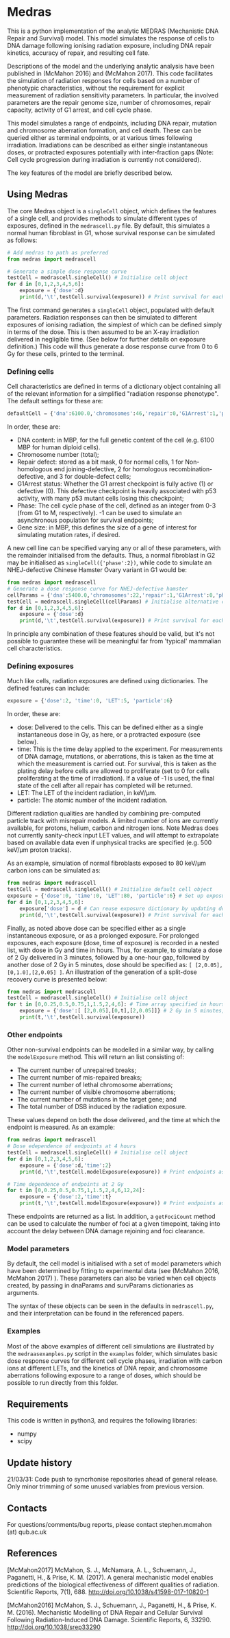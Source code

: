 
# Medras

This is a python implementation of the analytic MEDRAS (Mechanistic DNA Repair and Survival) model. This model simulates the response of cells to DNA damage following ionising radiation exposure, including DNA repair kinetics, accuracy of repair, and resulting cell fate. 

Descriptions of the model and the underlying analytic analysis have been published in (McMahon 2016) and (McMahon 2017). This code facilitates the simulation of radiation responses for cells based on a number of phenotypic characteristics, without the requirement for explicit measurement of radiation sensitivity parameters. In particular, the involved parameters are the repair genome size, number of chromosomes, repair capacity, activity of G1 arrest, and cell cycle phase.

This model simulates a range of endpoints, including DNA repair, mutation and chromosome aberration formation, and cell death. These can be queried either as terminal endpoints, or at various times following irradiation. Irradiations can be described as either single instantaneous doses, or protracted exposures potentially with inter-fraction gaps (Note: Cell cycle progression during irradiation is currently not considered).

The key features of the model are briefly described below.

## Using Medras

The core Medras object is a `singleCell` object, which defines the features of a single cell, and provides methods to simulate different types of exposures, defined in the `medrascell.py` file. By default, this simulates a normal human fibroblast in G1, whose survival response can be simulated as follows:

```py
# Add medras to path as preferred
from medras import medrascell

# Generate a simple dose response curve
testCell = medrascell.singleCell() # Initialise cell object
for d in [0,1,2,3,4,5,6]:
	exposure = {'dose':d}
	print(d,'\t',testCell.survival(exposure)) # Print survival for each dose
```

The first command generates a `singleCell` object, populated with default parameters. Radiation responses can then be simulated to different exposures of ionising radiation, the simplest of which can be defined simply in terms of the dose. This is then assumed to be an X-ray irradiation delivered in negligible time. (See below for further details on exposure definition.) This code will thus generate a dose response curve from 0 to 6 Gy for these cells, printed to the terminal.

### Defining cells

Cell characteristics are defined in terms of a dictionary object containing all of the relevant information for a simplified "radiation response phenotype". The default settings for these are:

```py
defaultCell = {'dna':6100.0,'chromosomes':46,'repair':0,'G1Arrest':1,'phase':0,'gene':0}
```

In order, these are:

- DNA content: in MBP, for the full genetic content of the cell (e.g. 6100 MBP for human diploid cells).
- Chromosome number (total);
- Repair defect: stored as a bit mask, 0 for normal cells, 1 for Non-homologous end joining-defective, 2 for homologous recombination-defective, and 3 for double-defect cells;
- G1Arrest status: Whether the G1 arrest checkpoint is fully active (1) or defective (0). This defective checkpoint is heavily associated with p53 activity, with many p53 mutant cells losing this checkpoint;
- Phase: The cell cycle phase of the cell, defined as an integer from 0-3 (from G1 to M, respectively). -1 can be used to simulate an asynchronous population for survival endpoints;
- Gene size: in MBP, this defines the size of a gene of interest for simulating mutation rates, if desired.

A new cell line can be specified varying any or all of these parameters, with the remainder initialised from the defaults. Thus, a normal fibroblast in G2 may be initialised as `singleCell({'phase':2})`, while code to simulate an NHEJ-defective Chinese Hamster Ovary variant in G1 would be:

```py
from medras import medrascell
# Generate a dose response curve for NHEJ-defective hamster
cellParams = {'dna':5400.0,'chromosomes':22,'repair':1,'G1Arrest':0,'phase':0}
testCell = medrascell.singleCell(cellParams) # Initialise alternative cell
for d in [0,1,2,3,4,5,6]:
	exposure = {'dose':d}
	print(d,'\t',testCell.survival(exposure)) # Print survival for each dose
```

In principle any combination of these features should be valid, but it's not possible to guarantee these will be meaningful far from 'typical' mammalian cell characteristics.

### Defining exposures

Much like cells, radiation exposures are defined using dictionaries. The defined features can include:

```py
exposure = {'dose':2, 'time':0, 'LET':5, 'particle':6}
```

In order, these are:

- dose: Delivered to the cells. This can be defined either as a single instantaneous dose in Gy, as here, or a protracted exposure (see below).
- time: This is the time delay applied to the experiment. For measurements of DNA damage, mutations, or aberrations, this is taken as the time at which the measurement is carried out. For survival, this is taken as the plating delay before cells are allowed to proliferate (set to 0 for cells proliferating at the time of irradiation). If a value of -1 is used, the final state of the cell after all repair has completed will be returned. 
- LET: The LET of the incident radiation, in keV/μm. 
- particle: The atomic number of the incident radiation.

Different radiation qualities are handled by combining pre-computed particle track with misrepair models. A limited number of ions are currently available, for protons, helium, carbon and nitrogen ions. Note Medras does not currently sanity-check input LET values, and will attempt to extrapolate based on available data even if unphysical tracks are specified (e.g. 500 keV/μm proton tracks). 

As an example, simulation of normal fibroblasts exposed to 80 keV/μm carbon ions can be simulated as:

```py
from medras import medrascell
testCell = medrascell.singleCell() # Initialise default cell object
exposure = {'dose':0, 'time':0, 'LET':80, 'particle':6} # Set up exposure
for d in [0,1,2,3,4,5,6]:
	exposure['dose'] = d # Can reuse exposure dictionary by updating dose value
	print(d,'\t',testCell.survival(exposure)) # Print survival for each dose
```

Finally, as noted above dose can be specified either as a single instantaneous exposure, or as a prolonged exposure. For prolonged exposures, each exposure (dose, time of exposure) is recorded in a nested list, with dose in Gy and time in hours. Thus, for example, to simulate a dose of 2 Gy delivered in 3 minutes, followed by a one-hour gap, followed by another dose of 2 Gy in 5 minutes, dose should be specified as: `[ [2,0.05],[0,1.0],[2,0.05] ]`. An illustration of the generation of a split-dose recovery curve is presented below:

```py
from medras import medrascell
testCell = medrascell.singleCell() # Initialise cell object
for t in [0,0.25,0.5,0.75,1,1.5,2,4,6]: # Time array specified in hours
	exposure = {'dose':[ [2,0.05],[0,t],[2,0.05]]} # 2 Gy in 5 minutes, plus variable gap
	print(t,'\t',testCell.survival(exposure)) 
```

### Other endpoints

Other non-survival endpoints can be modelled in a similar way, by calling the `modelExposure` method. This will return an list consisting of: 

- The current number of unrepaired breaks; 
- The current number of mis-repaired breaks;
- The current number of lethal chromosome aberrations;
- The current number of visible chromosome aberrations;
- The current number of mutations in the target gene; and
- The total number of DSB induced by the radiation exposure.

These values depend on both the dose delivered, and the time at which the endpoint is measured. As an example:

```py
from medras import medrascell
# Dose edependence of endpoints at 4 hours
testCell = medrascell.singleCell() # Initialise cell object
for d in [0,1,2,3,4,5,6]:
	exposure = {'dose':d,'time':2}
	print(d,'\t',testCell.modelExposure(exposure)) # Print endpoints as a function of dose

# Time dependence of endpoints at 2 Gy
for t in [0,0.25,0.5,0.75,1,1.5,2,4,6,12,24]:
	exposure = {'dose':2,'time':t}
	print(t,'\t',testCell.modelExposure(exposure)) # Print endpoints as a function of time
```

These endpoints are returned as a list. In addition, a `getFociCount` method can be used to calculate the number of foci at a given timepoint, taking into account the delay between DNA damage rejoining and foci clearance. 

### Model parameters

By default, the cell model is initialised with a set of model parameters which have been determined by fitting to experimental data (see (McMahon 2016, McMahon 2017) ). These parameters can also be varied when cell objects created, by passing in dnaParams and survParams dictionaries as arguments. 

The syntax of these objects can be seen in the defaults in `medrascell.py`, and their interpretation can be found in the referenced papers.

### Examples

Most of the above examples of different cell simulations are illustrated by the `medraasexamples.py` script in the `examples` folder, which simulates basic dose response curves for different cell cycle phases, irradiation with carbon ions at different LETs, and the kinetics of DNA repair, and chromosome aberrations following exposure to a range of doses, which should be possible to run directly from this folder. 

## Requirements

This code is written in python3, and requires the following libraries:

- numpy
- scipy

## Update history

21/03/31: Code push to syncrhonise repositories ahead of general release. Only minor trimming of some unused variables from previous version.

## Contacts

For questions/comments/bug reports, please contact stephen.mcmahon (at) qub.ac.uk

## References

[McMahon2017]	McMahon, S. J., McNamara, A. L., Schuemann, J., Paganetti, H., & Prise, K. M. (2017). A general mechanistic model enables predictions of the biological effectiveness of different qualities of radiation. Scientific Reports, 7(1), 688. http://doi.org/10.1038/s41598-017-10820-1

[McMahon2016]	McMahon, S. J., Schuemann, J., Paganetti, H., & Prise, K. M. (2016). Mechanistic Modelling of DNA Repair and Cellular Survival Following Radiation-Induced DNA Damage. Scientific Reports, 6, 33290. http://doi.org/10.1038/srep33290
